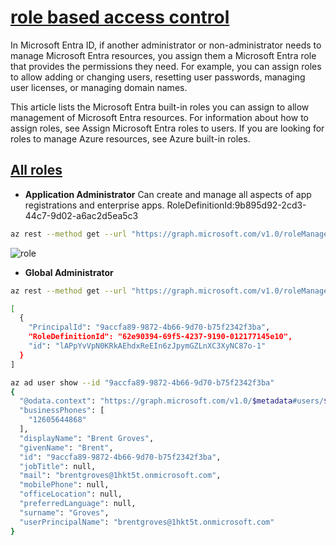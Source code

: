 # **[role based access control](https://learn.microsoft.com/en-us/entra/identity/role-based-access-control/permissions-reference)**

In Microsoft Entra ID, if another administrator or non-administrator needs to manage Microsoft Entra resources, you assign them a Microsoft Entra role that provides the permissions they need. For example, you can assign roles to allow adding or changing users, resetting user passwords, managing user licenses, or managing domain names.

This article lists the Microsoft Entra built-in roles you can assign to allow management of Microsoft Entra resources. For information about how to assign roles, see Assign Microsoft Entra roles to users. If you are looking for roles to manage Azure resources, see Azure built-in roles.

## **[All roles](https://learn.microsoft.com/en-us/entra/identity/role-based-access-control/permissions-reference#all-roles)**

- **Application Administrator** Can create and manage all aspects of app registrations and enterprise apps. RoleDefinitionId:9b895d92-2cd3-44c7-9d02-a6ac2d5ea5c3

```bash
az rest --method get --url "https://graph.microsoft.com/v1.0/roleManagement/directory/roleAssignments?$filter=roleDefinitionId eq '9b895d92-2cd3-44c7-9d02-a6ac2d5ea5c3'"
```

![role](https://i.stack.imgur.com/UtzvF.png)

- **Global Administrator**

```bash
az rest --method get --url "https://graph.microsoft.com/v1.0/roleManagement/directory/roleAssignments" --query "value[?contains(roleDefinitionId,'62e90394-69f5-4237-9190-012177145e10')].{id:id,PrincipalId:principalId,RoleDefinitionId:roleDefinitionId}"

[
  {
    "PrincipalId": "9accfa89-9872-4b66-9d70-b75f2342f3ba",
    "RoleDefinitionId": "62e90394-69f5-4237-9190-012177145e10",
    "id": "lAPpYvVpN0KRkAEhdxReEIn6zJpymGZLnXC3XyNC87o-1"
  }
]

az ad user show --id "9accfa89-9872-4b66-9d70-b75f2342f3ba"
{
  "@odata.context": "https://graph.microsoft.com/v1.0/$metadata#users/$entity",
  "businessPhones": [
    "12605644868"
  ],
  "displayName": "Brent Groves",
  "givenName": "Brent",
  "id": "9accfa89-9872-4b66-9d70-b75f2342f3ba",
  "jobTitle": null,
  "mail": "brentgroves@1hkt5t.onmicrosoft.com",
  "mobilePhone": null,
  "officeLocation": null,
  "preferredLanguage": null,
  "surname": "Groves",
  "userPrincipalName": "brentgroves@1hkt5t.onmicrosoft.com"
}

```
